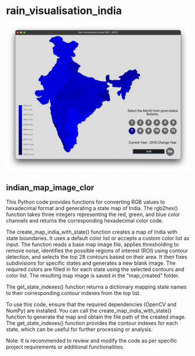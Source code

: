 # rain_visualisation_india

![map](https://raw.githubusercontent.com/jashanpreet-singh-99/rain_visualisation_india/main/map_created/demo_2.png)

## indian_map_image_clor

This Python code provides functions for converting RGB values to hexadecimal format and generating a state map of India. The rgb2hex() function takes three integers representing the red, green, and blue color channels and returns the corresponding hexadecimal color code.

The create_map_india_with_state() function creates a map of India with state boundaries. It uses a default color list or accepts a custom color list as input. The function reads a base map image file, applies thresholding to remove noise, identifies the possible regions of interest (ROI) using contour detection, and selects the top 28 contours based on their area. It then fixes subdivisions for specific states and generates a new blank image. The required colors are filled in for each state using the selected contours and color list. The resulting map image is saved in the "map_created" folder.

The get_state_indexes() function returns a dictionary mapping state names to their corresponding contour indexes from the top list.

To use this code, ensure that the required dependencies (OpenCV and NumPy) are installed. You can call the create_map_india_with_state() function to generate the map and obtain the file path of the created image. The get_state_indexes() function provides the contour indexes for each state, which can be useful for further processing or analysis.

Note: It is recommended to review and modify the code as per specific project requirements or additional functionalities.
